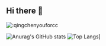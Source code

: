 ## Hi there 👋

![:qingchenyouforcc](https://count.getloli.com/get/@:qingchenyouforcc?theme=gelbooru)

![Anurag's GitHub stats](https://github-readme-stats.vercel.app/api?username=qingchenyouforcc&theme=dark&count_private=true)
![Top Langs](https://github-readme-stats.vercel.app/api/top-langs/?username=qingchenyouforcc)]


